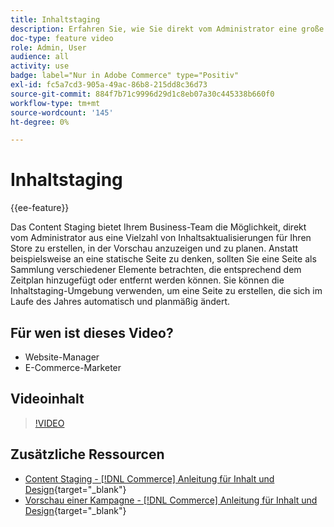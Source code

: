 ```yaml
---
title: Inhaltstaging
description: Erfahren Sie, wie Sie direkt vom Administrator eine große Auswahl an Inhaltsaktualisierungen für Ihren Store erstellen, in der Vorschau anzeigen und planen.
doc-type: feature video
role: Admin, User
audience: all
activity: use
badge: label="Nur in Adobe Commerce" type="Positiv"
exl-id: fc5a7cd3-905a-49ac-86b8-215dd8c36d73
source-git-commit: 884f7b71c9996d29d1c8eb07a30c445338b660f0
workflow-type: tm+mt
source-wordcount: '145'
ht-degree: 0%

---
```


# Inhaltstaging

{{ee-feature}}

Das Content Staging bietet Ihrem Business-Team die Möglichkeit, direkt vom Administrator aus eine Vielzahl von Inhaltsaktualisierungen für Ihren Store zu erstellen, in der Vorschau anzuzeigen und zu planen. Anstatt beispielsweise an eine statische Seite zu denken, sollten Sie eine Seite als Sammlung verschiedener Elemente betrachten, die entsprechend dem Zeitplan hinzugefügt oder entfernt werden können. Sie können die Inhaltstaging-Umgebung verwenden, um eine Seite zu erstellen, die sich im Laufe des Jahres automatisch und planmäßig ändert.

## Für wen ist dieses Video?

- Website-Manager
- E-Commerce-Marketer

## Videoinhalt

>[!VIDEO](https://video.tv.adobe.com/v/343784?quality=12&learn=on)

## Zusätzliche Ressourcen

- [Content Staging - [!DNL Commerce] Anleitung für Inhalt und Design](https://experienceleague.adobe.com/docs/commerce-admin/content-design/staging/content-staging.html){target="_blank"}
- [Vorschau einer Kampagne - [!DNL Commerce] Anleitung für Inhalt und Design](https://experienceleague.adobe.com/docs/commerce-admin/content-design/staging/content-staging-preview.html){target="_blank"}
